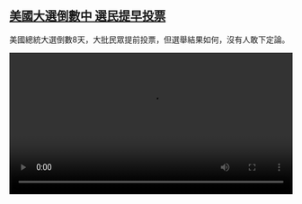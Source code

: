 <!--1603889658000-->
[美國大選倒數中 選民提早投票](https://www.dw.com/zh/%E7%BE%8E%E5%9C%8B%E5%A4%A7%E9%81%B8%E5%80%92%E6%95%B8%E4%B8%AD%20%E9%81%B8%E6%B0%91%E6%8F%90%E6%97%A9%E6%8A%95%E7%A5%A8/a-55420668)
------

<p>美國總統大選倒數8天，大批民眾提前投票，但選舉結果如何，沒有人敢下定論。</small></p><video src="https://tvdownloaddw-a.akamaihd.net/dwtv_video/flv/vdt_zh/2020/bchi201028_001_early_01i_sd_sor.mp4" controls style="width:100%"></video>
